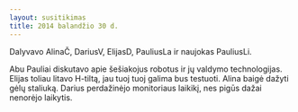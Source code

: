 ```yaml
---
layout: susitikimas
title: 2014 balandžio 30 d.
---
```

Dalyvavo AlinaČ, DariusV, ElijasD, PauliusLa ir naujokas PauliusLi.


Abu Pauliai diskutavo apie šešiakojus robotus ir jų valdymo technologijas.
Elijas toliau litavo H-tiltą, jau tuoj tuoj galima bus testuoti.
Alina baigė dažyti gėlų staliuką.
Darius perdažinėjo monitoriaus laikikį, nes pigūs dažai nenorėjo laikytis.


